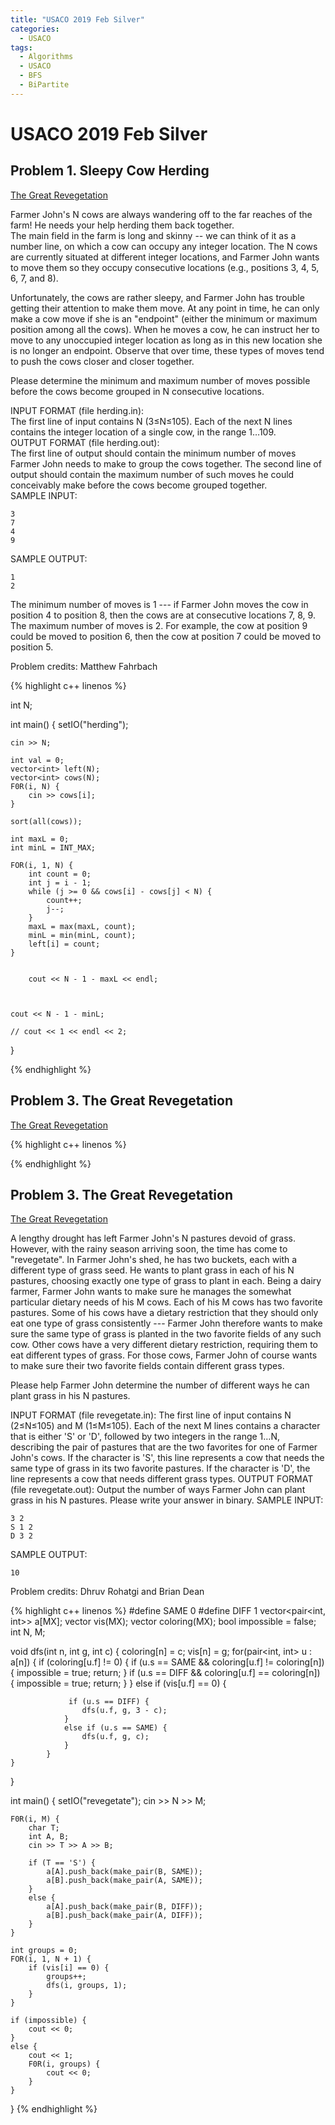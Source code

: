 ```yaml
---
title: "USACO 2019 Feb Silver"
categories:
  - USACO
tags:
  - Algorithms
  - USACO
  - BFS
  - BiPartite
---
```


# USACO 2019 Feb Silver


## Problem 1. Sleepy Cow Herding

[The Great Revegetation](http://usaco.org/index.php?page=viewproblem2&cpid=918)

Farmer John's N cows are always wandering off to the far reaches of the farm! He needs your help herding them back together.  
The main field in the farm is long and skinny -- we can think of it as a number line, on which a cow can occupy any integer location. The N cows are currently situated at different integer locations, and Farmer John wants to move them so they occupy consecutive locations (e.g., positions 3, 4, 5, 6, 7, and 8).  

Unfortunately, the cows are rather sleepy, and Farmer John has trouble getting their attention to make them move. At any point in time, he can only make a cow move if she is an "endpoint" (either the minimum or maximum position among all the cows). When he moves a cow, he can instruct her to move to any unoccupied integer location as long as in this new location she is no longer an endpoint. Observe that over time, these types of moves tend to push the cows closer and closer together.  

Please determine the minimum and maximum number of moves possible before the cows become grouped in N consecutive locations.  

INPUT FORMAT (file herding.in):  
The first line of input contains N (3≤N≤105). Each of the next N lines contains the integer location of a single cow, in the range 1…109.  
OUTPUT FORMAT (file herding.out):  
The first line of output should contain the minimum number of moves Farmer John needs to make to group the cows together. The second line of output should contain the maximum number of such moves he could conceivably make before the cows become grouped together.  
SAMPLE INPUT:  
```
3
7
4
9
```
SAMPLE OUTPUT:
```
1
2
```
The minimum number of moves is 1 --- if Farmer John moves the cow in position 4 to position 8, then the cows are at consecutive locations 7, 8, 9. The maximum number of moves is 2. For example, the cow at position 9 could be moved to position 6, then the cow at position 7 could be moved to position 5.

Problem credits: Matthew Fahrbach

{% highlight c++ linenos %}


int N;

int main() {
    setIO("herding");

    cin >> N;

    int val = 0;
    vector<int> left(N);
    vector<int> cows(N);
    F0R(i, N) {
        cin >> cows[i];
    }

    sort(all(cows));

    int maxL = 0;
    int minL = INT_MAX;

    FOR(i, 1, N) {
        int count = 0;
        int j = i - 1;
        while (j >= 0 && cows[i] - cows[j] < N) {
            count++;
            j--;
        }
        maxL = max(maxL, count);
        minL = min(minL, count);
        left[i] = count;
    }


        cout << N - 1 - maxL << endl;



    cout << N - 1 - minL;

    // cout << 1 << endl << 2;
}

{% endhighlight %}


## Problem 3. The Great Revegetation

[The Great Revegetation](http://usaco.org/index.php?page=viewproblem2&cpid=920)

{% highlight c++ linenos %}

{% endhighlight %}


## Problem 3. The Great Revegetation

[The Great Revegetation](http://usaco.org/index.php?page=viewproblem2&cpid=920)

A lengthy drought has left Farmer John's N pastures devoid of grass. However, with the rainy season arriving soon, the time has come to "revegetate". In Farmer John's shed, he has two buckets, each with a different type of grass seed. He wants to plant grass in each of his N pastures, choosing exactly one type of grass to plant in each.
Being a dairy farmer, Farmer John wants to make sure he manages the somewhat particular dietary needs of his M cows. Each of his M cows has two favorite pastures. Some of his cows have a dietary restriction that they should only eat one type of grass consistently --- Farmer John therefore wants to make sure the same type of grass is planted in the two favorite fields of any such cow. Other cows have a very different dietary restriction, requiring them to eat different types of grass. For those cows, Farmer John of course wants to make sure their two favorite fields contain different grass types.

Please help Farmer John determine the number of different ways he can plant grass in his N pastures.

INPUT FORMAT (file revegetate.in):
The first line of input contains N (2≤N≤105) and M (1≤M≤105). Each of the next M lines contains a character that is either 'S' or 'D', followed by two integers in the range 1…N, describing the pair of pastures that are the two favorites for one of Farmer John's cows. If the character is 'S', this line represents a cow that needs the same type of grass in its two favorite pastures. If the character is 'D', the line represents a cow that needs different grass types.
OUTPUT FORMAT (file revegetate.out):
Output the number of ways Farmer John can plant grass in his N pastures. Please write your answer in binary.
SAMPLE INPUT:
```
3 2
S 1 2
D 3 2
```
SAMPLE OUTPUT:
```
10
```
Problem credits: Dhruv Rohatgi and Brian Dean

{% highlight c++ linenos %}
#define SAME 0
#define DIFF 1
vector<pair<int, int>> a[MX];
vector<int> vis(MX);
vector<int> coloring(MX);
bool impossible = false;
int N, M;

void dfs(int n, int g, int c) {
    coloring[n] = c;
    vis[n] = g;
    for(pair<int, int> u : a[n]) {
            if (coloring[u.f] != 0) {
                if (u.s == SAME && coloring[u.f] != coloring[n]) {
                    impossible = true;
                    return;
                }
                if (u.s == DIFF && coloring[u.f] == coloring[n]) {
                    impossible = true;
                    return;
                }
            }
            else if (vis[u.f] == 0) {

                 if (u.s == DIFF) {
                    dfs(u.f, g, 3 - c);
                }
                else if (u.s == SAME) {
                    dfs(u.f, g, c);
                }
            }
    }
}

int main() {
    setIO("revegetate");
    cin >> N >> M;

    F0R(i, M) {
        char T;
        int A, B;
        cin >> T >> A >> B;

        if (T == 'S') {
            a[A].push_back(make_pair(B, SAME));
            a[B].push_back(make_pair(A, SAME));
        }
        else {
            a[A].push_back(make_pair(B, DIFF));
            a[B].push_back(make_pair(A, DIFF));
        }
    }

    int groups = 0;
    FOR(i, 1, N + 1) {
        if (vis[i] == 0) {
            groups++;
            dfs(i, groups, 1);
        }
    }

    if (impossible) {
        cout << 0;
    }
    else {
        cout << 1;
        F0R(i, groups) {
            cout << 0;
        }
    }

}
{% endhighlight %}
